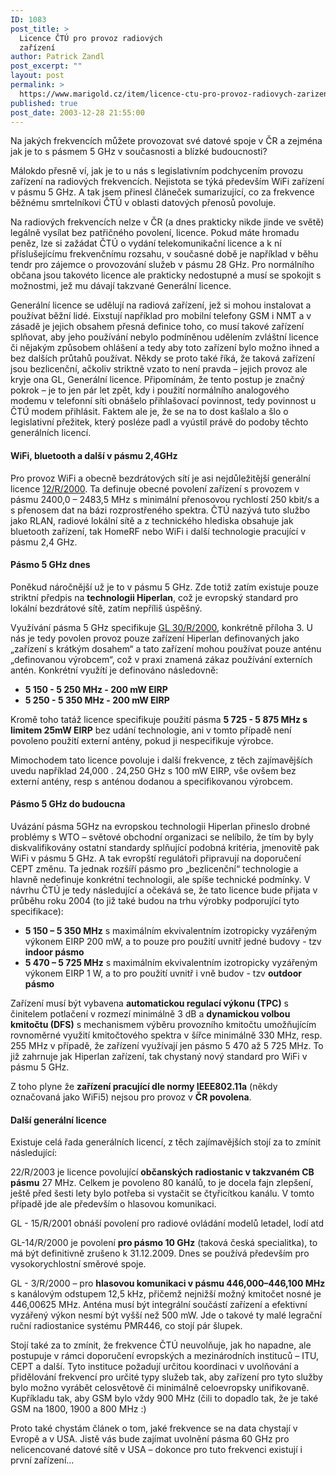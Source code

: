 ```yaml
---
ID: 1083
post_title: >
  Licence ČTÚ pro provoz radiových
  zařízení
author: Patrick Zandl
post_excerpt: ""
layout: post
permalink: >
  https://www.marigold.cz/item/licence-ctu-pro-provoz-radiovych-zarizeni
published: true
post_date: 2003-12-28 21:55:00
---
```

Na jakých frekvencích můžete provozovat své datové spoje v ČR a zejména jak je to s pásmem 5 GHz v současnosti a blízké budoucnosti?<!--more--><P>Málokdo přesně ví, jak je to u nás s legislativním podchycením provozu zařízení na radiových frekvencích. Nejistota se týká především WiFi zařízení v pásmu 5 GHz. A tak jsem přinesl článeček sumarizující, co za frekvence běžnému smrtelníkovi ČTÚ v oblasti datových přenosů povoluje. </P>
<P>Na radiových frekvencích nelze v ČR (a dnes prakticky nikde jinde ve světě) legálně vysílat bez patřičného povolení, licence. Pokud máte hromadu peněz, lze si zažádat ČTÚ o vydání telekomunikační licence a k ní příslušejícímu frekvenčnímu rozsahu, v současné době je například v běhu tendr pro zájemce o provozování služeb v pásmu 28 GHz. Pro normálního občana jsou takovéto licence ale prakticky nedostupné a musí se spokojit s možnostmi, jež mu dávají takzvané Generální licence. </P>
<P>Generální licence se udělují na radiová zařízení, jež si mohou instalovat a používat běžní lidé. Eixstují například pro mobilní telefony GSM i NMT a v zásadě je jejich obsahem přesná definice toho, co musí takové zařízení splňovat, aby jeho používání nebylo podmíněnou udělením zvláštní licence či nějakým způsobem ohlášení a tedy aby toto zařízení bylo možno ihned a bez dalších průtahů používat. Někdy se proto také říká, že taková zařízení jsou bezlicenční, ačkoliv striktně vzato to není pravda &#8211; jejich provoz ale kryje ona GL, Generální licence. Připomínám, že tento postup je značný pokrok &#8211; je to jen pár let zpět, kdy i použití normálního analogového modemu v telefonní síti obnášelo přihlašovací povinnost, tedy povinnost u ČTÚ modem přihlásit. Faktem ale je, že se na to dost kašlalo a šlo o legislativní přežitek, který posléze padl a vyústil právě do podoby těchto generálních licencí. </P>
<H4>WiFi, bluetooth a další v pásmu 2,4GHz </H4>
<P>Pro provoz WiFi a obecně bezdrátových sítí je asi nejdůležitější generální licence <A href="http://www.ctu.cz/art.php?iSearch=&amp;iArt=76" target=_blank>12/R/2000</A>. Ta definuje obecné povolení zařízení s provozem v pásmu 2400,0 &#8211; 2483,5 MHz s minimální přenosovou rychlostí 250 kbit/s a s přenosem dat na bázi rozprostřeného spektra. ČTÚ nazývá tuto službo jako RLAN, radiové lokální sítě a z technického hlediska obsahuje jak bluetooth zařízení, tak HomeRF nebo WiFi i další technologie pracující v pásmu 2,4 GHz. </P>
<H4>Pásmo 5 GHz dnes</H4>
<P>Poněkud náročnější už je to v pásmu 5 GHz. Zde totiž zatím existuje pouze striktní předpis na <STRONG>technologii Hiperlan</STRONG>, což je evropský standard pro lokální bezdrátové sítě, zatím nepříliš úspěšný. </P>
<P>Využívání pásma 5 GHz specifikuje <A href="http://www.ctu.cz/art.php?iSearch=&amp;iArt=94" target=_blank>GL 30/R/2000</A>, konkrétně příloha 3. U nás je tedy povolen provoz pouze zařízení Hiperlan definovaných jako &#8222;zařízení s krátkým dosahem&#8220; a tato zařízení mohou používat pouze anténu &#8222;definovanou výrobcem&#8220;, což v praxi znamená zákaz používání externích antén. Konkrétní využítí je definováno následovně: </P>
<P>
<UL>
<LI><STRONG>5 150 - 5 250 MHz - 200 mW EIRP </STRONG>
<LI><STRONG>5 250 - 5 350 MHz - 200 mW EIRP</STRONG> </LI></UL>
<P></P>
<P>Kromě toho tatáž licence specifikuje použití pásma <STRONG>5 725 - 5 875 MHz s limitem 25mW EIRP</STRONG> bez udání technologie, ani v tomto případě není povoleno použití externí antény, pokud ji nespecifikuje výrobce. </P>
<P>Mimochodem tato licence povoluje i další frekvence, z těch zajímavějších uvedu například 24,000 . 24,250 GHz s 100 mW EIRP, vše ovšem bez externí antény, resp s anténou dodanou a specifikovanou výrobcem. </P>
<H4>Pásmo 5 GHz do budoucna</H4>
<P>Uvázání pásma 5GHz na evropskou technologii Hiperlan přineslo drobné problémy s WTO &#8211; světové obchodní organizaci se nelíbilo, že tím by byly diskvalifikovány ostatní standardy splňující podobná kritéria, jmenovitě pak WiFi v pásmu 5 GHz. A tak evropští regulátoři připravují na doporučení CEPT změnu. Ta jednak rozšíří pásmo pro &#8222;bezlicenční&#8220; technologie a hlavně nedefinuje konkrétní technologii, ale spíše technické podmínky. V návrhu ČTÚ je tedy následující a očekává se, že tato licence bude přijata v průběhu roku 2004 (to již také budou na trhu výrobky podporující tyto specifikace):</P>
<UL>
<LI><STRONG>5 150 &#8211; 5 350 MHz</STRONG> s maximálním ekvivalentním izotropicky vyzářeným výkonem EIRP 200 mW, a to pouze pro použití uvnitř jedné budovy - tzv <STRONG>indoor pásmo</STRONG></LI>
<LI><STRONG>5 470 &#8211; 5 725 MHz</STRONG> s maximálním ekvivalentním izotropicky vyzářeným výkonem EIRP 1 W, a to pro použití uvnitř i vně budov - tzv <STRONG>outdoor pásmo</STRONG> </LI></UL>
<P>Zařízení musí být vybavena <STRONG>automatickou regulací výkonu (TPC)</STRONG> s činitelem potlačení v rozmezí minimálně 3 dB a <STRONG>dynamickou volbou kmitočtu (DFS)</STRONG> s mechanismem výběru provozního kmitočtu umožňujícím rovnoměrné využití kmitočtového spektra v šířce minimálně 330 MHz, resp. 255 MHz v případě, že zařízení využívají jen pásmo 5 470 až 5 725 MHz. To již zahrnuje jak Hiperlan zařízení, tak chystaný nový standard pro WiFi v pásmu 5 GHz. </P>
<P>Z toho plyne že <STRONG>zařízení pracující dle normy IEEE802.11a</STRONG> (někdy označovaná jako WiFi5) nejsou pro provoz v <STRONG>ČR povolena</STRONG>. </P>
<H4>Další generální licence </H4>
<P>Existuje celá řada generálních licencí, z těch zajímavějších stojí za to zmínit následující: </P>
<P>22/R/2003 je licence povolující <STRONG>občanských radiostanic v takzvaném CB pásmu</STRONG> 27 MHz. Celkem je povoleno 80 kanálů, to je docela fajn zlepšení, ještě před šesti lety bylo potřeba si vystačit se čtyřicítkou kanálu. V tomto případě jde ale především o hlasovou komunikaci. 
<P>GL - 15/R/2001 obnáší povolení pro radiové ovládání modelů letadel, lodí atd 
<P>GL-14/R/2000 je povolení <STRONG>pro pásmo 10 GHz</STRONG> (taková česká specialitka), to má být definitivně zrušeno k 31.12.2009. Dnes se používá především pro vysokorychlostní směrové spoje. 
<P>GL - 3/R/2000 &#8211; pro <STRONG>hlasovou komunikaci v pásmu 446,000&#8211;446,100 MHz</STRONG> s kanálovým odstupem 12,5 kHz, přičemž nejnižší možný kmitočet nosné je 446,00625 MHz. Anténa musí být integrální součástí zařízení a efektivní vyzářený výkon nesmí být vyšší než 500 mW. Jde o takové ty malé legrační ruční radiostanice systému PMR446, co stojí pár šlupek. 
<P>Stojí také za to zmínit, že frekvence ČTÚ neuvolňuje, jak ho napadne, ale postupuje v rámci doporučení evropských a mezinárodních instituců &#8211; ITU, CEPT a další. Tyto instituce požadují určitou koordinaci v uvolňování a přidělování frekvencí pro určité typy služeb tak, aby zařízení pro tyto služby bylo možno vyrábět celosvětově či minimálně celoevropsky unifikovaně. Kupříkladu tak, aby GSM bylo vždy 900 MHz (čili to dopadlo tak, že je také GSM na 1800, 1900 a 800 MHz :) 
<P>Proto také chystám článek o tom, jaké frekvence se na data chystají v Evropě a v USA. Jistě vás bude zajímat uvolnění pásma 60 GHz pro nelicencované datové sítě v USA &#8211; dokonce pro tuto frekvenci existují i první zařízení... </P>